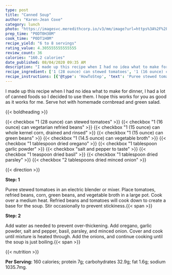 ```yaml
---
type: post
title: "Canned Soup"
author: "Karen-Jean Coxe"
category: lunch
photo: "https://imagesvc.meredithcorp.io/v3/mm/image?url=https%3A%2F%2Fimages.media-allrecipes.com%2Fuserphotos%2F871719.jpg"
prep_time: "P0DT0H30M"
cook_time: "P0DT1H0M"
recipe_yield: "6 to 8 servings"
rating_value: 4.305555555555555
review_count: 36
calories: "160.2 calories"
date_published: 08/04/2020 09:35 AM
description: "I made up this recipe when I had no idea what to make for dinner, I had a lot of canned foods so I decided to use them. I hope this works for you as good as it works for me.  Serve hot with homemade cornbread and green salad."
recipe_ingredient: ['1 (28 ounce) can stewed tomatoes', '1 (16 ounce) can vegetarian refried beans', '1 (15 ounce) can whole kernel corn, drained and rinsed', '1 (15 ounce) can green beans', '1 (14.5 ounce) can vegetable broth', '1 tablespoon dried oregano', '1 tablespoon garlic powder', 'salt and pepper to taste', '1 teaspoon dried basil', '1 tablespoon dried parsley', '2 tablespoons dried minced onion']
recipe_instructions: [{'@type': 'HowToStep', 'text': 'Puree stewed tomatoes in an electric blender or mixer.  Place tomatoes, refried beans, corn, green beans, and vegetable broth in a large pot. Cook over a medium heat.  Refried beans and tomatoes will cook down to create a base for the soup.  Stir occasionally to prevent stickiness.\n'}, {'@type': 'HowToStep', 'text': 'Add water as needed to prevent over-thickening.  Add oregano, garlic powder, salt and pepper, basil, parsley, and minced onion. Cover and cook until mixture is heated through.  Add the onions, and continue cooking until the soup is just boiling.\n'}]
---
```


I made up this recipe when I had no idea what to make for dinner, I had a lot of canned foods so I decided to use them. I hope this works for you as good as it works for me.  Serve hot with homemade cornbread and green salad. 

{{< boldheading >}}

{{< checkbox "1 (28 ounce) can stewed tomatoes" >}}
{{< checkbox "1 (16 ounce) can vegetarian refried beans" >}}
{{< checkbox "1 (15 ounce) can whole kernel corn, drained and rinsed" >}}
{{< checkbox "1 (15 ounce) can green beans" >}}
{{< checkbox "1 (14.5 ounce) can vegetable broth" >}}
{{< checkbox "1 tablespoon dried oregano" >}}
{{< checkbox "1 tablespoon garlic powder" >}}
{{< checkbox "salt and pepper to taste" >}}
{{< checkbox "1 teaspoon dried basil" >}}
{{< checkbox "1 tablespoon dried parsley" >}}
{{< checkbox "2 tablespoons dried minced onion" >}}


{{< direction >}}

**Step: 1**

Puree stewed tomatoes in an electric blender or mixer.  Place tomatoes, refried beans, corn, green beans, and vegetable broth in a large pot. Cook over a medium heat.  Refried beans and tomatoes will cook down to create a base for the soup.  Stir occasionally to prevent stickiness.{{< span >}}

**Step: 2**

Add water as needed to prevent over-thickening.  Add oregano, garlic powder, salt and pepper, basil, parsley, and minced onion. Cover and cook until mixture is heated through.  Add the onions, and continue cooking until the soup is just boiling.{{< span >}}

{{< nutrition >}}

**Per Serving:** 160 calories; protein 7g; carbohydrates 32.9g; fat 1.6g; sodium 1035.7mg.